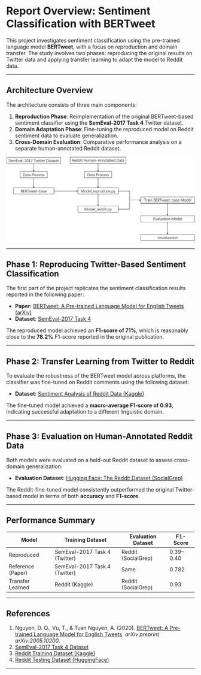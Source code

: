 # Report Overview: Sentiment Classification with BERTweet

This project investigates sentiment classification using the pre-trained language model **BERTweet**, with a focus on reproduction and domain transfer. The study involves two phases: reproducing the original results on Twitter data and applying transfer learning to adapt the model to Reddit data.

---

## Architecture Overview

The architecture consists of three main components:

1. **Reproduction Phase**: Reimplementation of the original BERTweet-based sentiment classifier using the **SemEval-2017 Task 4** Twitter dataset.
2. **Domain Adaptation Phase**: Fine-tuning the reproduced model on Reddit sentiment data to evaluate generalization.
3. **Cross-Domain Evaluation**: Comparative performance analysis on a separate human-annotated Reddit dataset.

![Architecture](images/Architecture.png)

---

## Phase 1: Reproducing Twitter-Based Sentiment Classification

The first part of the project replicates the sentiment classification results reported in the following paper:

- **Paper**: [BERTweet: A Pre-trained Language Model for English Tweets (arXiv)](https://arxiv.org/abs/2005.10200)  
- **Dataset**: [SemEval-2017 Task 4](https://alt.qcri.org/semeval2017/task4/)

The reproduced model achieved an **F1-score of 71%**, which is reasonably close to the **78.2%** F1-score reported in the original publication.

---

## Phase 2: Transfer Learning from Twitter to Reddit

To evaluate the robustness of the BERTweet model across platforms, the classifier was fine-tuned on Reddit comments using the following dataset:

- **Dataset**: [Sentiment Analysis of Reddit Data (Kaggle)](https://www.kaggle.com/code/amarsharma768/sentiment-analysis-of-reddit-data)

The fine-tuned model achieved a **macro-average F1-score of 0.93**, indicating successful adaptation to a different linguistic domain.

---

## Phase 3: Evaluation on Human-Annotated Reddit Data

Both models were evaluated on a held-out Reddit dataset to assess cross-domain generalization:

- **Evaluation Dataset**: [Hugging Face: The Reddit Dataset (SocialGrep)](https://huggingface.co/datasets/SocialGrep/the-reddit-dataset-dataset)

The Reddit-fine-tuned model consistently outperformed the original Twitter-based model in terms of both **accuracy** and **F1-score**.

---

## Performance Summary

| Model              | Training Dataset                  | Evaluation Dataset         | F1-Score |
|--------------------|-----------------------------------|-----------------------------|----------|
| Reproduced         | SemEval-2017 Task 4 (Twitter)     | Reddit (SocialGrep)         | 0.39–0.40 |
| Reference (Paper)  | SemEval-2017 Task 4 (Twitter)     | Same                        | 0.782     |
| Transfer Learned   | Reddit (Kaggle)                   | Reddit (SocialGrep)         | 0.93      |

---

## References

1. Nguyen, D. Q., Vu, T., & Tuan Nguyen, A. (2020). [BERTweet: A Pre-trained Language Model for English Tweets](https://arxiv.org/abs/2005.10200). *arXiv preprint arXiv:2005.10200*.
2. [SemEval-2017 Task 4 Dataset](https://alt.qcri.org/semeval2017/task4/)  
3. [Reddit Training Dataset (Kaggle)](https://www.kaggle.com/code/amarsharma768/sentiment-analysis-of-reddit-data)  
4. [Reddit Testing Dataset (HuggingFace)](https://huggingface.co/datasets/SocialGrep/the-reddit-dataset-dataset)

---
